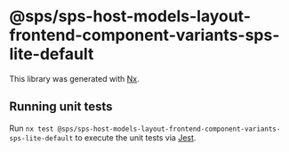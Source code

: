 # @sps/sps-host-models-layout-frontend-component-variants-sps-lite-default

This library was generated with [Nx](https://nx.dev).

## Running unit tests

Run `nx test @sps/sps-host-models-layout-frontend-component-variants-sps-lite-default` to execute the unit tests via [Jest](https://jestjs.io).
